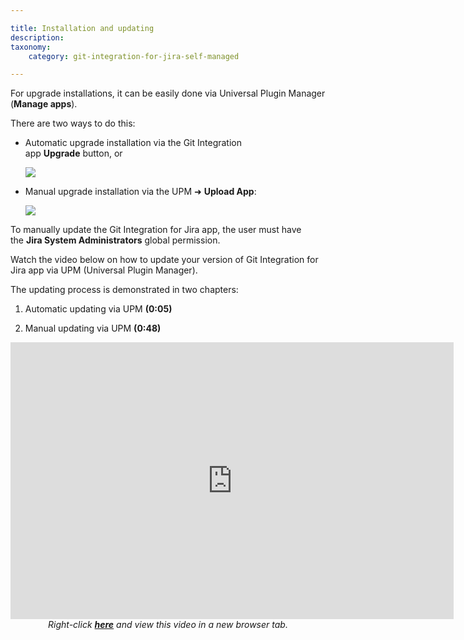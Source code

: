 ```yaml
---

title: Installation and updating
description:
taxonomy:
    category: git-integration-for-jira-self-managed

---
```

For upgrade installations, it can be easily done via Universal Plugin Manager (**Manage apps**).

There are two ways to do this:

*   Automatic upgrade installation via the Git Integration app **Upgrade** button, or

    ![](/wp-content/uploads/gij-docs-installation-plugin-update-c.png)
*   Manual upgrade installation via the UPM ➜ **Upload App**:

    ![](/wp-content/uploads/gij-docs-installation-git-addon-update-upm-manual-c.png)

<div class="bbb-callout bbb--alert">
    <div class="irow">
    <div class="ilogobox">
        <span class="logoimg"></span>
    </div>
    <div class="imsgbox">
        To manually update the Git Integration for Jira app, the user must have the <b>Jira System Administrators</b> global permission.
    </div>
    </div>
</div>

Watch the video below on how to update your version of Git Integration for Jira app via UPM (Universal Plugin Manager).

The updating process is demonstrated in two chapters:

1.  Automatic updating via UPM **(0:05)**

2.  Manual updating via UPM **(0:48)**

<div class='embed-container embed-container--16-10'>
    <iframe width='709' height='443' src='https://fast.wistia.com/embed/iframe/s26h3avwuo?videoFoam=true' frameborder='0' allowfullscreen ></iframe>
</div>

<div align='center'>
    <i>Right-click <a href='https://bigbrassband.wistia.com/medias/aoyowvw485' target='_blank'><b>here</b></a> and view this video in a new browser tab.</i>
</div>
<br>
<br>
